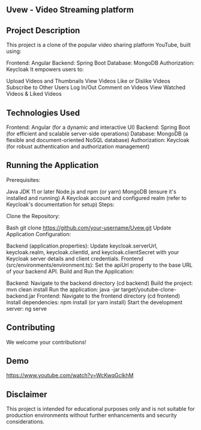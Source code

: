 ## Uvew - Video Streaming platform

## Project Description

This project is a clone of the popular video sharing platform YouTube, built using:

Frontend: Angular
Backend: Spring Boot
Database: MongoDB
Authorization: Keycloak
It empowers users to:

Upload Videos and Thumbnails
View Videos
Like or Dislike Videos
Subscribe to Other Users
Log In/Out
Comment on Videos
View Watched Videos & Liked Videos
## Technologies Used

Frontend: Angular (for a dynamic and interactive UI)
Backend: Spring Boot (for efficient and scalable server-side operations)
Database: MongoDB (a flexible and document-oriented NoSQL database)
Authorization: Keycloak (for robust authentication and authorization management)
## Running the Application

Prerequisites:

Java JDK 11 or later
Node.js and npm (or yarn)
MongoDB (ensure it's installed and running)
A Keycloak account and configured realm (refer to Keycloak's documentation for setup)
Steps:

Clone the Repository:

Bash
git clone https://github.com/your-username/Uvew.git
Update Application Configuration:

Backend (application.properties):
Update keycloak.serverUrl, keycloak.realm, keycloak.clientId, and keycloak.clientSecret with your Keycloak server details and client credentials.
Frontend (src/environments/environment.ts):
Set the apiUrl property to the base URL of your backend API.
Build and Run the Application:

Backend:
Navigate to the backend directory (cd backend)
Build the project: mvn clean install
Run the application: java -jar target/youtube-clone-backend.jar
Frontend:
Navigate to the frontend directory (cd frontend)
Install dependencies: npm install (or yarn install)
Start the development server: ng serve
## Contributing

We welcome your contributions!

## Demo
https://www.youtube.com/watch?v=WcKwqGclkhM

## Disclaimer

This project is intended for educational purposes only and is not suitable for production environments without further enhancements and security considerations.

